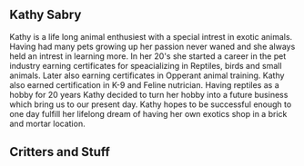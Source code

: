 ## Kathy Sabry

Kathy is a life long animal enthusiest with a special intrest in exotic animals.  Having had many pets growing up her passion never waned and she always held an intrest in learning more.  In her 20's she started a career in the pet industry earning certificates for speacializing in Reptiles, birds and small animals.  Later also earning certificates in Opperant animal training.  Kathy also earned certification in K-9 and Feline nutrician.  Having reptiles as a hobby for 20 years Kathy decided to turn her hobby into a future business which bring us to our present day.  Kathy hopes to be successful enough to one day fulfill her lifelong dream of having her own exotics shop in a brick and mortar location.
## Critters and Stuff
